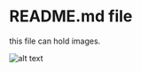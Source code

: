 # README.md file

this file can hold images.

![alt text](https://github.com/HudaOmer/Can_i_change_name_yes_yes/blob/main/Screenshot_20230918-030057_Software%20update.jpg)

